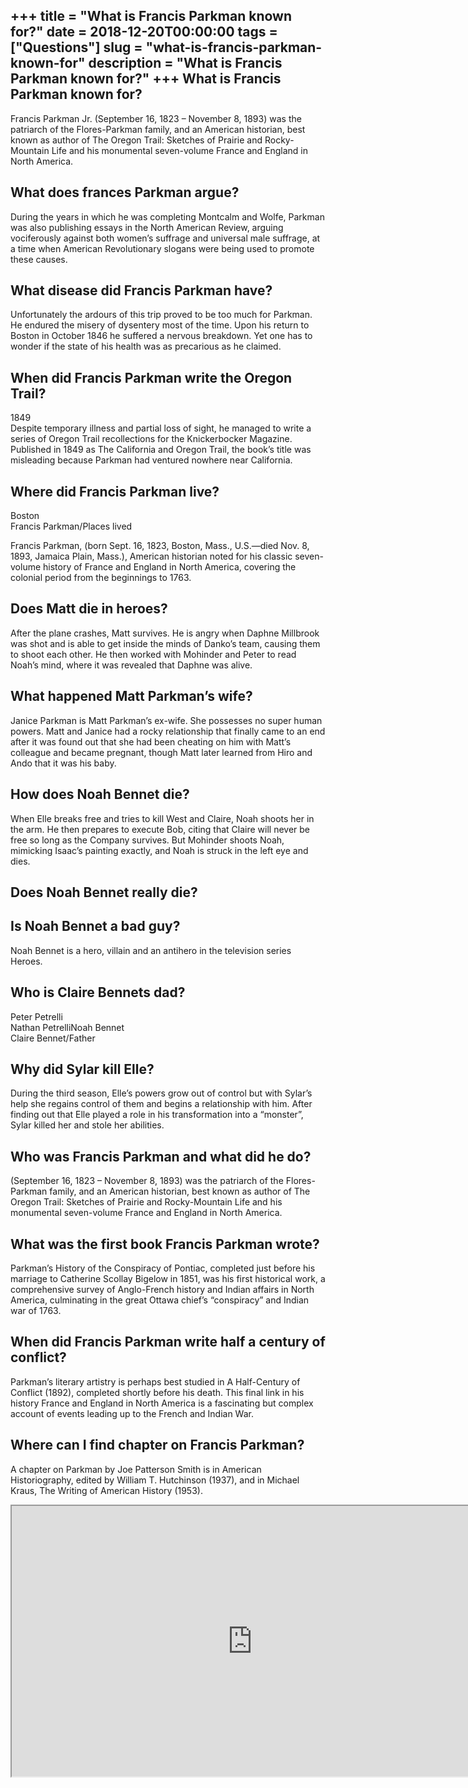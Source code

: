 +++
title = "What is Francis Parkman known for?"
date = 2018-12-20T00:00:00
tags = ["Questions"]
slug = "what-is-francis-parkman-known-for"
description = "What is Francis Parkman known for?"
+++
What is Francis Parkman known for?
----------------------------------

Francis Parkman Jr. (September 16, 1823 – November 8, 1893) was the patriarch of the Flores-Parkman family, and an American historian, best known as author of The Oregon Trail: Sketches of Prairie and Rocky-Mountain Life and his monumental seven-volume France and England in North America.

What does frances Parkman argue?
--------------------------------

During the years in which he was completing Montcalm and Wolfe, Parkman was also publishing essays in the North American Review, arguing vociferously against both women’s suffrage and universal male suffrage, at a time when American Revolutionary slogans were being used to promote these causes.

What disease did Francis Parkman have?
--------------------------------------

Unfortunately the ardours of this trip proved to be too much for Parkman. He endured the misery of dysentery most of the time. Upon his return to Boston in October 1846 he suffered a nervous breakdown. Yet one has to wonder if the state of his health was as precarious as he claimed.

When did Francis Parkman write the Oregon Trail?
------------------------------------------------

1849  
Despite temporary illness and partial loss of sight, he managed to write a series of Oregon Trail recollections for the Knickerbocker Magazine. Published in 1849 as The California and Oregon Trail, the book’s title was misleading because Parkman had ventured nowhere near California.

Where did Francis Parkman live?
-------------------------------

Boston  
Francis Parkman/Places lived

Francis Parkman, (born Sept. 16, 1823, Boston, Mass., U.S.—died Nov. 8, 1893, Jamaica Plain, Mass.), American historian noted for his classic seven-volume history of France and England in North America, covering the colonial period from the beginnings to 1763.

Does Matt die in heroes?
------------------------

After the plane crashes, Matt survives. He is angry when Daphne Millbrook was shot and is able to get inside the minds of Danko’s team, causing them to shoot each other. He then worked with Mohinder and Peter to read Noah’s mind, where it was revealed that Daphne was alive.

What happened Matt Parkman’s wife?
----------------------------------

Janice Parkman is Matt Parkman’s ex-wife. She possesses no super human powers. Matt and Janice had a rocky relationship that finally came to an end after it was found out that she had been cheating on him with Matt’s colleague and became pregnant, though Matt later learned from Hiro and Ando that it was his baby.

How does Noah Bennet die?
-------------------------

When Elle breaks free and tries to kill West and Claire, Noah shoots her in the arm. He then prepares to execute Bob, citing that Claire will never be free so long as the Company survives. But Mohinder shoots Noah, mimicking Isaac’s painting exactly, and Noah is struck in the left eye and dies.

Does Noah Bennet really die?
----------------------------

Is Noah Bennet a bad guy?
-------------------------

Noah Bennet is a hero, villain and an antihero in the television series Heroes.

Who is Claire Bennets dad?
--------------------------

 Peter Petrelli  
Nathan PetrelliNoah Bennet  
Claire Bennet/Father

Why did Sylar kill Elle?
------------------------

During the third season, Elle’s powers grow out of control but with Sylar’s help she regains control of them and begins a relationship with him. After finding out that Elle played a role in his transformation into a “monster”, Sylar killed her and stole her abilities.

Who was Francis Parkman and what did he do?
-------------------------------------------

(September 16, 1823 – November 8, 1893) was the patriarch of the Flores-Parkman family, and an American historian, best known as author of The Oregon Trail: Sketches of Prairie and Rocky-Mountain Life and his monumental seven-volume France and England in North America.

What was the first book Francis Parkman wrote?
----------------------------------------------

Parkman’s History of the Conspiracy of Pontiac, completed just before his marriage to Catherine Scollay Bigelow in 1851, was his first historical work, a comprehensive survey of Anglo-French history and Indian affairs in North America, culminating in the great Ottawa chief’s “conspiracy” and Indian war of 1763.

When did Francis Parkman write half a century of conflict?
----------------------------------------------------------

Parkman’s literary artistry is perhaps best studied in A Half-Century of Conflict (1892), completed shortly before his death. This final link in his history France and England in North America is a fascinating but complex account of events leading up to the French and Indian War.

Where can I find chapter on Francis Parkman?
--------------------------------------------

A chapter on Parkman by Joe Patterson Smith is in American Historiography, edited by William T. Hutchinson (1937), and in Michael Kraus, The Writing of American History (1953).

<iframe allow="accelerometer; autoplay; clipboard-write; encrypted-media; gyroscope; picture-in-picture" allowfullscreen="" class="__youtube_prefs__  epyt-is-override  no-lazyload" data-no-lazy="1" data-origheight="433" data-origwidth="770" data-skipgform_ajax_framebjll="" height="433" id="_ytid_71313" loading="lazy" src="https://www.youtube.com/embed/7FpeWSFTFRk?enablejsapi=1&autoplay=0&cc_load_policy=0&cc_lang_pref=&iv_load_policy=1&loop=0&modestbranding=0&rel=1&fs=1&playsinline=0&autohide=2&theme=dark&color=red&controls=1&" title="YouTube player" width="770"></iframe>